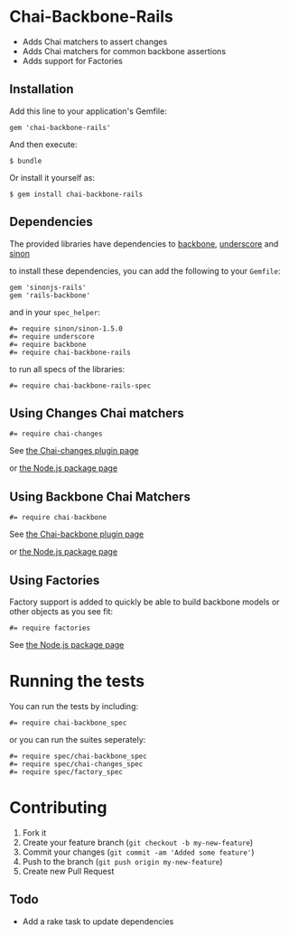 Chai-Backbone-Rails
===================

- Adds Chai matchers to assert changes
- Adds Chai matchers for common backbone assertions
- Adds support for Factories

Installation
------------

Add this line to your application's Gemfile:

    gem 'chai-backbone-rails'

And then execute:

    $ bundle

Or install it yourself as:

    $ gem install chai-backbone-rails

Dependencies
------------

The provided libraries have dependencies to
[backbone](http://documentcloud.github.com/backbone/),
[underscore](http://documentcloud.github.com/underscore/) and
[sinon](http://sinonjs.org/)

to install these dependencies, you can add the following to your
`Gemfile`:

    gem 'sinonjs-rails'
    gem 'rails-backbone'

and in your `spec_helper`:

    #= require sinon/sinon-1.5.0
    #= require underscore
    #= require backbone
    #= require chai-backbone-rails

to run all specs of the libraries:

    #= require chai-backbone-rails-spec

Using Changes Chai matchers
---------------------------

    #= require chai-changes

See [the Chai-changes plugin page](http://chaijs.com/plugins/chai-changes)

or [the Node.js package page](https://npmjs.org/package/chai-changes)


Using Backbone Chai Matchers
----------------------------

    #= require chai-backbone

See [the Chai-backbone plugin page](http://chaijs.com/plugins/chai-backbone)

or [the Node.js package page](https://npmjs.org/package/chai-backbone)


Using Factories
---------------

Factory support is added to quickly be able to build backbone models or
other objects as you see fit:

    #= require factories

See [the Node.js package page](https://npmjs.org/package/js-factories)


Running the tests
=================

You can run the tests by including:

    #= require chai-backbone_spec

or you can run the suites seperately:

    #= require spec/chai-backbone_spec
    #= require spec/chai-changes_spec
    #= require spec/factory_spec


Contributing
============

1. Fork it
2. Create your feature branch (`git checkout -b my-new-feature`)
3. Commit your changes (`git commit -am 'Added some feature'`)
4. Push to the branch (`git push origin my-new-feature`)
5. Create new Pull Request

Todo
----

- Add a rake task to update dependencies

